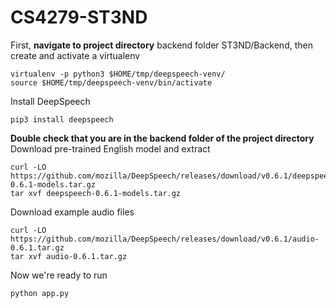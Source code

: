 # CS4279-ST3ND
First, **navigate to project directory** backend folder ST3ND/Backend, then create and activate a virtualenv
```
virtualenv -p python3 $HOME/tmp/deepspeech-venv/
source $HOME/tmp/deepspeech-venv/bin/activate
```

Install DeepSpeech
```
pip3 install deepspeech
```

**Double check that you are in the backend folder of the project directory**
Download pre-trained English model and extract
```
curl -LO https://github.com/mozilla/DeepSpeech/releases/download/v0.6.1/deepspeech-0.6.1-models.tar.gz
tar xvf deepspeech-0.6.1-models.tar.gz
```
Download example audio files
```shell script
curl -LO https://github.com/mozilla/DeepSpeech/releases/download/v0.6.1/audio-0.6.1.tar.gz
tar xvf audio-0.6.1.tar.gz
```
Now we're ready to run
```
python app.py
```
